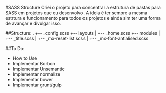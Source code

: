 #SASS Structure
Criei o projeto para concentrar a estrutura de pastas para SASS em projetos que eu desenvolvo. A ideia é ter sempre a mesma estrtura e funcionamento para todos os projetos e ainda sim ter uma forma de avançar e divulgar isso.

##Structure:
.
+-- _config.scss
+-- layouts
|	+-- _home.scss
+-- modules
|	+-- _title.scss
|	+-- _mx-reset-list.scss
|	+-- _mx-font-antialised.scss


##To Do:
* How to Use
* Implementar Borbon
* Implementar Unsemantic
* Implementar normalize
* Implementar bower
* Implementar grunt/gulp
